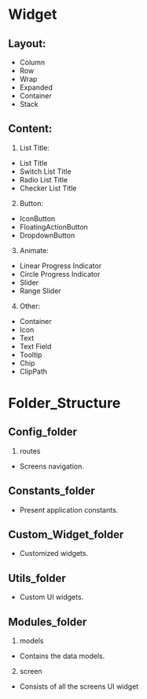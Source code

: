 # Widget
## Layout:
- Column
- Row
- Wrap
- Expanded
- Container
- Stack

## Content:
1. List Title:
- List Title
- Switch List Title
- Radio List Title
- Checker List Title
2. Button:
- IconButton
- FloatingActionButton
- DropdownButton
3. Animate:
- Linear Progress Indicator
- Circle Progress Indicator
- Slider
- Range Slider
4. Other:
- Container
- Icon
- Text
- Text Field
- Tooltip
- Chip
- ClipPath

# Folder_Structure

## Config_folder
1. routes
- Screens navigation.

## Constants_folder
- Present application constants.

## Custom_Widget_folder
- Customized widgets.

## Utils_folder
- Custom UI widgets.

## Modules_folder
1. models
- Contains the data models.

2. screen
- Consists of all the screens UI widget
